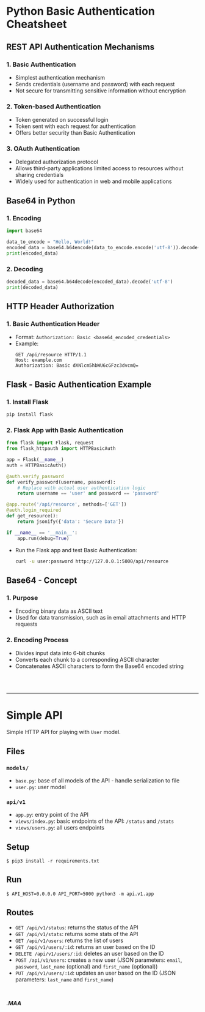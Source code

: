 # Python Basic Authentication Cheatsheet

## REST API Authentication Mechanisms

### 1. Basic Authentication
   - Simplest authentication mechanism
   - Sends credentials (username and password) with each request
   - Not secure for transmitting sensitive information without encryption

### 2. Token-based Authentication
   - Token generated on successful login
   - Token sent with each request for authentication
   - Offers better security than Basic Authentication

### 3. OAuth Authentication
   - Delegated authorization protocol
   - Allows third-party applications limited access to resources without sharing credentials
   - Widely used for authentication in web and mobile applications

## Base64 in Python

### 1. Encoding
   ```python
   import base64

   data_to_encode = "Hello, World!"
   encoded_data = base64.b64encode(data_to_encode.encode('utf-8')).decode('utf-8')
   print(encoded_data)
   ```

### 2. Decoding
   ```python
   decoded_data = base64.b64decode(encoded_data).decode('utf-8')
   print(decoded_data)
   ```

## HTTP Header Authorization

### 1. Basic Authentication Header
   - Format: `Authorization: Basic <base64_encoded_credentials>`
   - Example:
     ```http
     GET /api/resource HTTP/1.1
     Host: example.com
     Authorization: Basic dXNlcm5hbWU6cGFzc3dvcmQ=
     ```

## Flask - Basic Authentication Example

### 1. Install Flask
   ```bash
   pip install flask
   ```

### 2. Flask App with Basic Authentication
   ```python
   from flask import Flask, request
   from flask_httpauth import HTTPBasicAuth

   app = Flask(__name__)
   auth = HTTPBasicAuth()

   @auth.verify_password
   def verify_password(username, password):
       # Replace with actual user authentication logic
       return username == 'user' and password == 'password'

   @app.route('/api/resource', methods=['GET'])
   @auth.login_required
   def get_resource():
       return jsonify({'data': 'Secure Data'})

   if __name__ == '__main__':
       app.run(debug=True)
   ```

   - Run the Flask app and test Basic Authentication:
     ```bash
     curl -u user:password http://127.0.0.1:5000/api/resource
     ```

## Base64 - Concept

### 1. Purpose
   - Encoding binary data as ASCII text
   - Used for data transmission, such as in email attachments and HTTP requests

### 2. Encoding Process
   - Divides input data into 6-bit chunks
   - Converts each chunk to a corresponding ASCII character
   - Concatenates ASCII characters to form the Base64 encoded string

<br>
<br>
<hr>


# Simple API

Simple HTTP API for playing with `User` model.


## Files

### `models/`

- `base.py`: base of all models of the API - handle serialization to file
- `user.py`: user model

### `api/v1`

- `app.py`: entry point of the API
- `views/index.py`: basic endpoints of the API: `/status` and `/stats`
- `views/users.py`: all users endpoints


## Setup

```
$ pip3 install -r requirements.txt
```


## Run

```
$ API_HOST=0.0.0.0 API_PORT=5000 python3 -m api.v1.app
```


## Routes

- `GET /api/v1/status`: returns the status of the API
- `GET /api/v1/stats`: returns some stats of the API
- `GET /api/v1/users`: returns the list of users
- `GET /api/v1/users/:id`: returns an user based on the ID
- `DELETE /api/v1/users/:id`: deletes an user based on the ID
- `POST /api/v1/users`: creates a new user (JSON parameters: `email`, `password`, `last_name` (optional) and `first_name` (optional))
- `PUT /api/v1/users/:id`: updates an user based on the ID (JSON parameters: `last_name` and `first_name`)

<br>


***.MAA***
